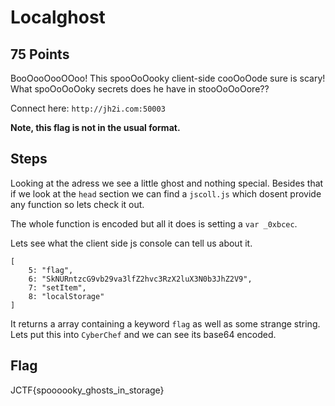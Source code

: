 # Localghost
## 75 Points

BooOooOooOOoo! This spooOoOooky client-side cooOoOode sure is scary! What spoOoOoOoky secrets does he have in stooOoOoOore??

Connect here: `http://jh2i.com:50003`

**Note, this flag is not in the usual format.**

## Steps

Looking at the adress we see a little ghost and nothing special.
Besides that if we look at the `head` section we can find a `jscoll.js` which dosent provide any function so lets check it out.

The whole function is encoded but all it does is setting a `var _0xbcec`.

Lets see what the client side js console can tell us about it.

```
[
	5: "flag",
	6: "SkNURntzcG9vb29va3lfZ2hvc3RzX2luX3N0b3JhZ2V9",
	7: "setItem",
	8: "localStorage"
]
```

It returns a array containing a keyword `flag` as well as some strange string.
Lets put this into `CyberChef` and we can see its base64 encoded.

## Flag
JCTF{spoooooky_ghosts_in_storage}
